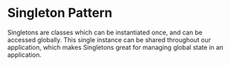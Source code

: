 # Singleton Pattern

Singletons are classes which can be instantiated once, and can be accessed globally. This single instance can be shared throughout our application, which makes Singletons great for managing global state in an application.